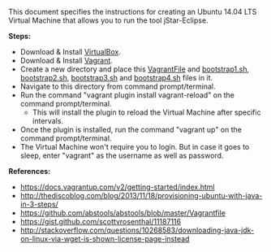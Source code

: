 This document specifies the instructions for creating an Ubuntu 14.04 LTS Virtual Machine that allows you to run the tool jStar-Eclipse.<br/>

<b>Steps:</b>

* Download & Install [VirtualBox](https://www.virtualbox.org/wiki/Downloads).<br/>
* Download & Install [Vagrant](https://www.vagrantup.com/downloads.html).<br/>
* Create a new directory and place this [VagrantFile](https://github.com/SoftwareEngineeringToolDemos/FSE-2011-jstar-eclipse/blob/master/build-vm/Vagrantfile) and [bootstrap1.sh](https://github.com/SoftwareEngineeringToolDemos/FSE-2011-jstar-eclipse/blob/master/build-vm/bootstrap1.sh), [bootstrap2.sh](https://github.com/SoftwareEngineeringToolDemos/FSE-2011-jstar-eclipse/blob/master/build-vm/bootstrap2.sh), [bootstrap3.sh](https://github.com/SoftwareEngineeringToolDemos/FSE-2011-jstar-eclipse/blob/master/build-vm/bootstrap3.sh) and [bootstrap4.sh](https://github.com/SoftwareEngineeringToolDemos/FSE-2011-jstar-eclipse/blob/master/build-vm/bootstrap3.sh) files in it.<br/>
* Navigate to this directory from command prompt/terminal.<br/>
* Run the command "vagrant plugin install vagrant-reload" on the command prompt/terminal.<br/>
  * This will install the plugin to reload the Virtual Machine after specific intervals.<br/>
* Once the plugin is installed, run the command "vagrant up" on the command prompt/terminal.<br/>
* The Virtual Machine won't require you to login. But in case it goes to sleep, enter "vagrant" as the username as well as password.<br/>

<b>References:</b>

* https://docs.vagrantup.com/v2/getting-started/index.html
* http://thediscoblog.com/blog/2013/11/18/provisioning-ubuntu-with-java-in-3-steps/
* https://github.com/abstools/abstools/blob/master/Vagrantfile
* https://gist.github.com/scottvrosenthal/11187116
* http://stackoverflow.com/questions/10268583/downloading-java-jdk-on-linux-via-wget-is-shown-license-page-instead
